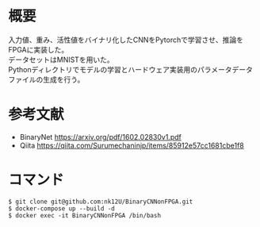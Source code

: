 # 概要
入力値、重み、活性値をバイナリ化したCNNをPytorchで学習させ、推論をFPGAに実装した。<br>
データセットはMNISTを用いた。<br>
Pythonディレクトリでモデルの学習とハードウェア実装用のパラメータデータファイルの生成を行う。
# 参考文献
- BinaryNet	  https://arxiv.org/pdf/1602.02830v1.pdf
- Qiita       https://qiita.com/Surumechaninjp/items/85912e57cc1681cbe1f8

# コマンド
```
$ git clone git@github.com:nk12U/BinaryCNNonFPGA.git
$ docker-compose up --build -d
$ docker exec -it BinaryCNNonFPGA /bin/bash
```
